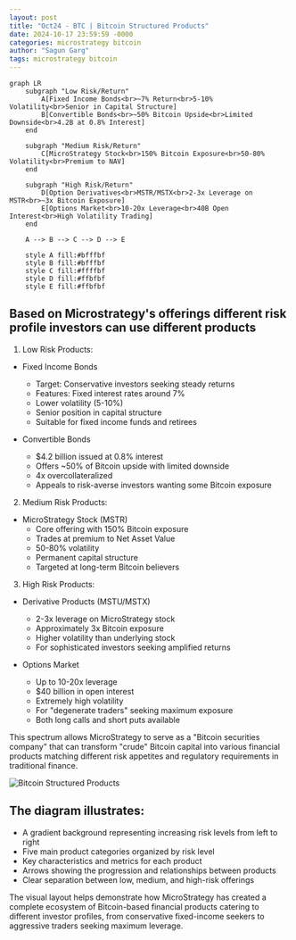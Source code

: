 ```yaml
---
layout: post
title: "Oct24 - BTC | Bitcoin Structured Products"
date: 2024-10-17 23:59:59 -0000
categories: microstrategy bitcoin
author: "Sagun Garg"
tags: microstrategy bitcoin
---
```


```mermaid
graph LR
    subgraph "Low Risk/Return" 
        A[Fixed Income Bonds<br>~7% Return<br>5-10% Volatility<br>Senior in Capital Structure]
        B[Convertible Bonds<br>~50% Bitcoin Upside<br>Limited Downside<br>4.2B at 0.8% Interest]
    end

    subgraph "Medium Risk/Return"
        C[MicroStrategy Stock<br>150% Bitcoin Exposure<br>50-80% Volatility<br>Premium to NAV]
    end

    subgraph "High Risk/Return"
        D[Option Derivatives<br>MSTR/MSTX<br>2-3x Leverage on MSTR<br>~3x Bitcoin Exposure]
        E[Options Market<br>10-20x Leverage<br>40B Open Interest<br>High Volatility Trading]
    end

    A --> B --> C --> D --> E
    
    style A fill:#bfffbf
    style B fill:#bfffbf
    style C fill:#ffffbf
    style D fill:#ffbfbf
    style E fill:#ffbfbf

```

## Based on Microstrategy's offerings different risk profile investors can use different products

1. Low Risk Products:
- Fixed Income Bonds
  * Target: Conservative investors seeking steady returns
  * Features: Fixed interest rates around 7%
  * Lower volatility (5-10%)
  * Senior position in capital structure
  * Suitable for fixed income funds and retirees

- Convertible Bonds
  * $4.2 billion issued at 0.8% interest
  * Offers ~50% of Bitcoin upside with limited downside
  * 4x overcollateralized
  * Appeals to risk-averse investors wanting some Bitcoin exposure

2. Medium Risk Products:
- MicroStrategy Stock (MSTR)
  * Core offering with 150% Bitcoin exposure
  * Trades at premium to Net Asset Value
  * 50-80% volatility
  * Permanent capital structure
  * Targeted at long-term Bitcoin believers

3. High Risk Products:
- Derivative Products (MSTU/MSTX)
  * 2-3x leverage on MicroStrategy stock
  * Approximately 3x Bitcoin exposure
  * Higher volatility than underlying stock
  * For sophisticated investors seeking amplified returns

- Options Market
  * Up to 10-20x leverage
  * $40 billion in open interest
  * Extremely high volatility
  * For "degenerate traders" seeking maximum exposure
  * Both long calls and short puts available

This spectrum allows MicroStrategy to serve as a "Bitcoin securities company" that can transform "crude" Bitcoin capital into various financial products matching different risk appetites and regulatory requirements in traditional finance.

![Bitcoin Structured Products](https://sagungarg.com/assets/img/blog-post-images/microstrategy-bitcoin-structured-products.png)

## The diagram illustrates:
- A gradient background representing increasing risk levels from left to right
- Five main product categories organized by risk level
- Key characteristics and metrics for each product
- Arrows showing the progression and relationships between products
- Clear separation between low, medium, and high-risk offerings

The visual layout helps demonstrate how MicroStrategy has created a complete ecosystem of Bitcoin-based financial products catering to different investor profiles, from conservative fixed-income seekers to aggressive traders seeking maximum leverage.